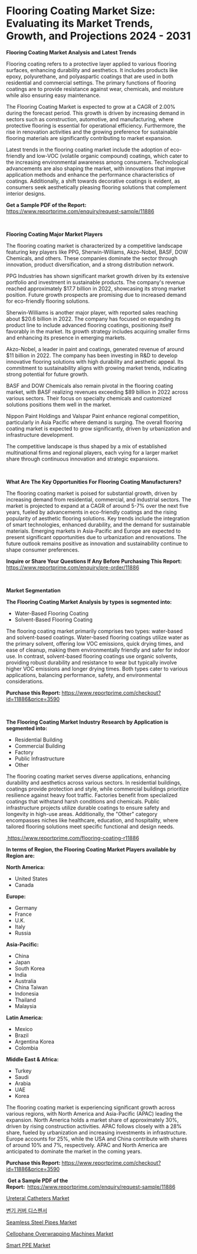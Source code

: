<p><h1>Flooring Coating Market Size: Evaluating its Market Trends, Growth, and Projections 2024 - 2031</h1></p><p><strong>Flooring Coating Market Analysis and Latest Trends</strong></p>
<p><p>Flooring coating refers to a protective layer applied to various flooring surfaces, enhancing durability and aesthetics. It includes products like epoxy, polyurethane, and polyaspartic coatings that are used in both residential and commercial settings. The primary functions of flooring coatings are to provide resistance against wear, chemicals, and moisture while also ensuring easy maintenance. </p><p>The Flooring Coating Market is expected to grow at a CAGR of 2.00% during the forecast period. This growth is driven by increasing demand in sectors such as construction, automotive, and manufacturing, where protective flooring is essential for operational efficiency. Furthermore, the rise in renovation activities and the growing preference for sustainable flooring materials are significantly contributing to market expansion. </p><p>Latest trends in the flooring coating market include the adoption of eco-friendly and low-VOC (volatile organic compound) coatings, which cater to the increasing environmental awareness among consumers. Technological advancements are also shaping the market, with innovations that improve application methods and enhance the performance characteristics of coatings. Additionally, a shift towards decorative coatings is evident, as consumers seek aesthetically pleasing flooring solutions that complement interior designs.</p></p>
<p><strong>Get a Sample PDF of the Report:&nbsp;</strong> <a href="https://www.reportprime.com/enquiry/request-sample/11886">https://www.reportprime.com/enquiry/request-sample/11886</a></p>
<p>&nbsp;</p>
<p><strong>Flooring Coating Major Market Players</strong></p>
<p><p>The flooring coating market is characterized by a competitive landscape featuring key players like PPG, Sherwin-Williams, Akzo-Nobel, BASF, DOW Chemicals, and others. These companies dominate the sector through innovation, product diversification, and a strong distribution network.</p><p>PPG Industries has shown significant market growth driven by its extensive portfolio and investment in sustainable products. The company's revenue reached approximately $17.7 billion in 2022, showcasing its strong market position. Future growth prospects are promising due to increased demand for eco-friendly flooring solutions.</p><p>Sherwin-Williams is another major player, with reported sales reaching about $20.6 billion in 2022. The company has focused on expanding its product line to include advanced flooring coatings, positioning itself favorably in the market. Its growth strategy includes acquiring smaller firms and enhancing its presence in emerging markets.</p><p>Akzo-Nobel, a leader in paint and coatings, generated revenue of around $11 billion in 2022. The company has been investing in R&D to develop innovative flooring solutions with high durability and aesthetic appeal. Its commitment to sustainability aligns with growing market trends, indicating strong potential for future growth.</p><p>BASF and DOW Chemicals also remain pivotal in the flooring coating market, with BASF realizing revenues exceeding $89 billion in 2022 across various sectors. Their focus on specialty chemicals and customized solutions positions them well in the market.</p><p>Nippon Paint Holdings and Valspar Paint enhance regional competition, particularly in Asia Pacific where demand is surging. The overall flooring coating market is expected to grow significantly, driven by urbanization and infrastructure development.</p><p>The competitive landscape is thus shaped by a mix of established multinational firms and regional players, each vying for a larger market share through continuous innovation and strategic expansions.</p></p>
<p>&nbsp;</p>
<p><strong>What Are The Key Opportunities For Flooring Coating Manufacturers?</strong></p>
<p><p>The flooring coating market is poised for substantial growth, driven by increasing demand from residential, commercial, and industrial sectors. The market is projected to expand at a CAGR of around 5-7% over the next five years, fueled by advancements in eco-friendly coatings and the rising popularity of aesthetic flooring solutions. Key trends include the integration of smart technologies, enhanced durability, and the demand for sustainable materials. Emerging markets in Asia-Pacific and Europe are expected to present significant opportunities due to urbanization and renovations. The future outlook remains positive as innovation and sustainability continue to shape consumer preferences.</p></p>
<p><strong>Inquire or Share Your Questions If Any Before Purchasing This Report:</strong> <a href="https://www.reportprime.com/enquiry/pre-order/11886">https://www.reportprime.com/enquiry/pre-order/11886</a></p>
<p>&nbsp;</p>
<p><strong>Market Segmentation</strong></p>
<p><strong>The Flooring Coating Market Analysis by types is segmented into:</strong></p>
<p><ul><li>Water-Based Flooring Coating</li><li>Solvent-Based Flooring Coating</li></ul></p>
<p><p>The flooring coating market primarily comprises two types: water-based and solvent-based coatings. Water-based flooring coatings utilize water as the primary solvent, offering low VOC emissions, quick drying times, and ease of cleanup, making them environmentally friendly and safer for indoor use. In contrast, solvent-based flooring coatings use organic solvents, providing robust durability and resistance to wear but typically involve higher VOC emissions and longer drying times. Both types cater to various applications, balancing performance, safety, and environmental considerations.</p></p>
<p><strong>Purchase this Report:&nbsp;</strong><a href="https://www.reportprime.com/checkout?id=11886&price=3590">https://www.reportprime.com/checkout?id=11886&price=3590</a></p>
<p>&nbsp;</p>
<p><strong>The Flooring Coating Market Industry Research by Application is segmented into:</strong></p>
<p><ul><li>Residential Building</li><li>Commercial Building</li><li>Factory</li><li>Public Infrastructure</li><li>Other</li></ul></p>
<p><p>The flooring coating market serves diverse applications, enhancing durability and aesthetics across various sectors. In residential buildings, coatings provide protection and style, while commercial buildings prioritize resilience against heavy foot traffic. Factories benefit from specialized coatings that withstand harsh conditions and chemicals. Public infrastructure projects utilize durable coatings to ensure safety and longevity in high-use areas. Additionally, the "Other" category encompasses niches like healthcare, education, and hospitality, where tailored flooring solutions meet specific functional and design needs.</p></p>
<p><a href="https://www.reportprime.com/flooring-coating-r11886">&nbsp;https://www.reportprime.com/flooring-coating-r11886</a></p>
<p><strong>In terms of Region, the Flooring Coating Market Players available by Region are:</strong></p>
<p>
    <p> <strong> North America: </strong>
        <ul>
            <li>United States</li>
            <li>Canada</li>
        </ul>
        </p> 
    <p> <strong> Europe: </strong>
        <ul>
            <li>Germany</li>
            <li>France</li>
            <li>U.K.</li>
            <li>Italy</li>
            <li>Russia</li>
        </ul>
        </p> 
    <p> <strong> Asia-Pacific: </strong>
        <ul>
            <li>China</li>
            <li>Japan</li>
            <li>South Korea</li>
            <li>India</li>
            <li>Australia</li>
            <li>China Taiwan</li>
            <li>Indonesia</li>
            <li>Thailand</li>
            <li>Malaysia</li>
        </ul>
        </p> 
    <p> <strong> Latin America: </strong>
        <ul>
            <li>Mexico</li>
            <li>Brazil</li>
            <li>Argentina Korea</li>
            <li>Colombia</li>
        </ul>
        </p> 
    <p> <strong> Middle East & Africa: </strong>
        <ul>
            <li>Turkey</li>
            <li>Saudi</li>
            <li>Arabia</li>
            <li>UAE</li>
            <li>Korea</li>
        </ul>
    </p>
    </p>
<p><p>The flooring coating market is experiencing significant growth across various regions, with North America and Asia-Pacific (APAC) leading the expansion. North America holds a market share of approximately 30%, driven by rising construction activities. APAC follows closely with a 28% share, fueled by urbanization and increasing investments in infrastructure. Europe accounts for 25%, while the USA and China contribute with shares of around 10% and 7%, respectively. APAC and North America are anticipated to dominate the market in the coming years.</p></p>
<p><strong>Purchase this Report: </strong><a href="https://www.reportprime.com/checkout?id=11886&price=3590">https://www.reportprime.com/checkout?id=11886&price=3590</a></p>
<p>&nbsp;<strong>Get a Sample PDF of the Report:&nbsp;&nbsp;</strong><a href="https://www.reportprime.com/enquiry/request-sample/11886">https://www.reportprime.com/enquiry/request-sample/11886</a></p>
<p><strong></strong></p>
<p><p><a href="https://medium.com/@aaronschoen2023/global-ureteral-catheters-market-trends-analysis-and-future-growth-prospects-2024-2031-5de0c659a616">Ureteral Catheters Market</a></p><p><a href="https://medium.com/@nettieboyle25/toilet-seat-cover-dispensers-industry-sector-2024%EB%85%84%EB%B6%80%ED%84%B0-2031%EB%85%84%EA%B9%8C%EC%A7%80%EC%9D%98-%EC%8B%A0%EA%B8%B0%EC%88%A0-%EB%B0%8F-%EC%8B%9C%EC%9E%A5-%EC%98%81%ED%96%A5-%EC%98%88%EC%B8%A1-699f7f9cb424">변기 커버 디스펜서</a></p><p><a href="https://github.com/BryceTownsendr/Market-Research-Report-List-6/blob/main/seamless-steel-pipes-market.md">Seamless Steel Pipes Market</a></p><p><a href="https://issuu.com/reportprime-2/docs/cellophane-overwrapping-machines-ma_2c83a370529ec8">Cellophane Overwrapping Machines Market</a></p><p><a href="https://medium.com/@richard.james09789/global-smart-ppe-market-by-product-type-by-application-by-region-and-companies-industry-segment-050da437c54f">Smart PPE Market</a></p></p>
